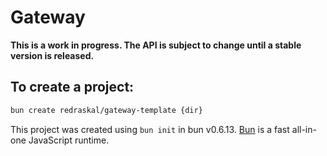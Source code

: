 # Gateway

**This is a work in progress. The API is subject to change until a stable version is released.**

## To create a project:

```bash
bun create redraskal/gateway-template {dir}
```

This project was created using `bun init` in bun v0.6.13. [Bun](https://bun.sh) is a fast all-in-one JavaScript runtime.
